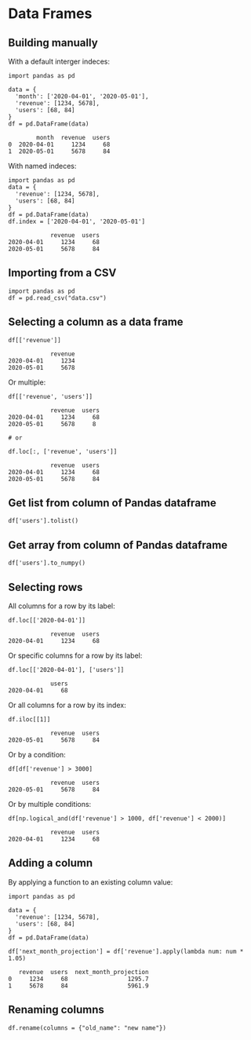 # Data Frames

## Building manually

With a default interger indeces:

```
import pandas as pd

data = { 
  'month': ['2020-04-01', '2020-05-01'], 
  'revenue': [1234, 5678],
  'users': [68, 84]
}
df = pd.DataFrame(data)

        month  revenue  users
0  2020-04-01     1234     68
1  2020-05-01     5678     84
```

With named indeces:

```
import pandas as pd
data = {
  'revenue': [1234, 5678],
  'users': [68, 84] 
}
df = pd.DataFrame(data)
df.index = ['2020-04-01', '2020-05-01']

            revenue  users
2020-04-01     1234     68
2020-05-01     5678     84
```

## Importing from a CSV

```
import pandas as pd
df = pd.read_csv("data.csv")
```

## Selecting a column as a data frame

```
df[['revenue']]

            revenue
2020-04-01     1234
2020-05-01     5678
```

Or multiple:

```
df[['revenue', 'users']]

            revenue  users
2020-04-01     1234     68
2020-05-01     5678     8

# or

df.loc[:, ['revenue', 'users']]

            revenue  users
2020-04-01     1234     68
2020-05-01     5678     84
```

## Get list from column of Pandas dataframe

```
df['users'].tolist()
```

## Get array from column of Pandas dataframe

```
df['users'].to_numpy()
```

## Selecting rows

All columns for a row by its label:

```
df.loc[['2020-04-01']]

            revenue  users
2020-04-01     1234     68
```

Or specific columns for a row by its label:

```
df.loc[['2020-04-01'], ['users']]

            users
2020-04-01     68
```

Or all columns for a row by its index:

```
df.iloc[[1]]

            revenue  users
2020-05-01     5678     84
```

Or by a condition:

```
df[df['revenue'] > 3000]

            revenue  users
2020-05-01     5678     84
```

Or by multiple conditions:

```
df[np.logical_and(df['revenue'] > 1000, df['revenue'] < 2000)]

            revenue  users
2020-04-01     1234     68
```

## Adding a column

By applying a function to an existing column value:

```
import pandas as pd

data = {
  'revenue': [1234, 5678],
  'users': [68, 84] 
}
df = pd.DataFrame(data)

df['next_month_projection'] = df['revenue'].apply(lambda num: num * 1.05)

   revenue  users  next_month_projection
0     1234     68                 1295.7
1     5678     84                 5961.9
```

## Renaming columns

```
df.rename(columns = {"old_name": "new name"})
```
